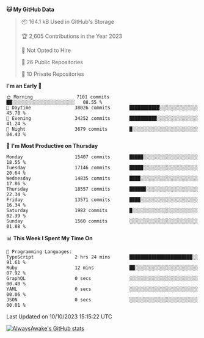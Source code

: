 <!--START_SECTION:waka-->
**🐱 My GitHub Data** 

> 📦 164.1 kB Used in GitHub's Storage 
 > 
> 🏆 2,605 Contributions in the Year 2023
 > 
> 🚫 Not Opted to Hire
 > 
> 📜 26 Public Repositories 
 > 
> 🔑 10 Private Repositories 
 > 
**I'm an Early 🐤** 

```text
🌞 Morning                7101 commits        ██░░░░░░░░░░░░░░░░░░░░░░░   08.55 % 
🌆 Daytime                38026 commits       ███████████░░░░░░░░░░░░░░   45.78 % 
🌃 Evening                34252 commits       ██████████░░░░░░░░░░░░░░░   41.24 % 
🌙 Night                  3679 commits        █░░░░░░░░░░░░░░░░░░░░░░░░   04.43 % 
```
📅 **I'm Most Productive on Thursday** 

```text
Monday                   15407 commits       █████░░░░░░░░░░░░░░░░░░░░   18.55 % 
Tuesday                  17146 commits       █████░░░░░░░░░░░░░░░░░░░░   20.64 % 
Wednesday                14835 commits       ████░░░░░░░░░░░░░░░░░░░░░   17.86 % 
Thursday                 18557 commits       ██████░░░░░░░░░░░░░░░░░░░   22.34 % 
Friday                   13571 commits       ████░░░░░░░░░░░░░░░░░░░░░   16.34 % 
Saturday                 1982 commits        █░░░░░░░░░░░░░░░░░░░░░░░░   02.39 % 
Sunday                   1560 commits        ░░░░░░░░░░░░░░░░░░░░░░░░░   01.88 % 
```


📊 **This Week I Spent My Time On** 

```text
💬 Programming Languages: 
TypeScript               2 hrs 24 mins       ███████████████████████░░   91.61 % 
Ruby                     12 mins             ██░░░░░░░░░░░░░░░░░░░░░░░   07.92 % 
GraphQL                  0 secs              ░░░░░░░░░░░░░░░░░░░░░░░░░   00.40 % 
YAML                     0 secs              ░░░░░░░░░░░░░░░░░░░░░░░░░   00.06 % 
JSON                     0 secs              ░░░░░░░░░░░░░░░░░░░░░░░░░   00.01 % 
```


 Last Updated on 10/10/2023 15:15:22 UTC
<!--END_SECTION:waka-->

[![AlwaysAwake's GitHub stats](https://github-readme-stats.vercel.app/api?username=AlwaysAwake&show_icons=true&theme=github_dark&count_private=true)](https://github.com/AlwaysAwake/AlwaysAwake)
